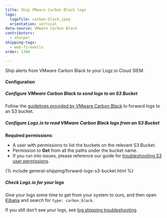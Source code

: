 ```yaml
---
title: Ship VMware Carbon Black logs
logo:
  logofile: carbon-black.jpeg
  orientation: vertical
data-source: VMware Carbon Black
contributors:
  - shalper
shipping-tags:
  - web-firewalls
order: 1300

---
```


Ship alerts from VMware Carbon Black to your Logz.io Cloud SIEM.

#### Configuration


<div class="tasklist">

##### Configure VMware Carbon Black to send logs to an S3 Bucket

Follow the [guidelines provided by VMware Carbon Black](https://developer.carbonblack.com/reference/carbon-black-cloud/platform/integrations/) to forward logs to an S3 bucket.

##### Configure Logz.io to read VMware Carbon Black logs from an S3 Bucket

**Required permissions**:

* A user with permissions to list the buckets on the relevant S3 Bucket.
* Permission to **Get** from all the paths under the bucket name.
* If you run into issues, please reference our guide for [troubleshooting S3 user permissions](https://support.logz.io/hc/en-us/articles/209486129-Troubleshooting-AWS-IAM-Configuration-for-retrieving-logs-from-a-S3-Bucket).


<!-- logzio-inject:aws:s3-buckets -->


{% include general-shipping/forward-logs-s3-bucket.html %}



##### Check Logz.io for your logs

Give your logs some time to get from your system to ours, and then open [Kibana](https://app.logz.io/#/dashboard/kibana) and search for `type: carbon_black`.

If you still don't see your logs, see [log shipping troubleshooting]({{site.baseurl}}/user-guide/log-shipping/log-shipping-troubleshooting.html).

